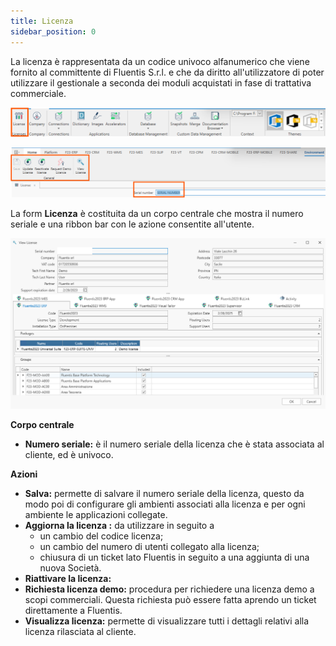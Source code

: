 ```yaml
---
title: Licenza
sidebar_position: 0
---
```


La licenza è rappresentata da un codice univoco alfanumerico che viene fornito al committente di Fluentis S.r.l. e che da diritto all'utilizzatore di poter utilizzare il gestionale a seconda dei moduli acquistati in fase di trattativa commerciale.

![](../../../static/images/20241204112048.png)

![](../../../static/images/20241216141938.png)

La form **Licenza** è costituita da un corpo centrale che mostra il numero seriale e una ribbon bar con le azione consentite all'utente.

![](../../../static/images/20241216142334.png)


**Corpo centrale**
* **Numero seriale:** è il numero seriale della licenza che è stata associata al cliente, ed è univoco.

**Azioni**
* **Salva:** permette di salvare il numero seriale della licenza, questo da modo poi di configurare gli ambienti associati alla licenza e per ogni ambiente le applicazioni collegate.
* **Aggiorna la licenza :** da utilizzare in seguito a
    - un cambio del codice licenza;
    - un cambio del numero di utenti collegato alla licenza;
    - chiusura di un ticket lato Fluentis in seguito a una aggiunta di una nuova Società.
* **Riattivare la licenza:** <!--modifiche alla struttura hardware del server invalidano la licenza che blocca l'esecuzione dell'applicativo. Per poter riattivare la licenza è necessario inserire un codice fornito da Fluentis.-->
* **Richiesta licenza demo:** procedura per richiedere una licenza demo a scopi commerciali. Questa richiesta può essere fatta aprendo un ticket direttamente a Fluentis.
* **Visualizza licenza:** permette di visualizzare tutti i dettagli relativi alla licenza rilasciata al cliente.


